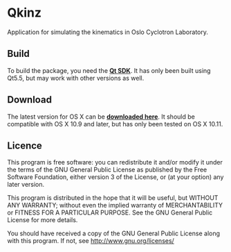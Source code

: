# Qkinz
Application for simulating the kinematics in Oslo Cyclotron Laboratory.

Build
----
To build the package, you need the [**Qt SDK**](http://www.qt.io/). It has only been built using Qt5.5, but may work with other versions as well.

Download
----
The latest version for OS X can be [**downloaded here**](https://github.com/vetlewi/Qkinz/releases). It should be compatible with OS X 10.9 and later, but has only been tested on OS X 10.11.

Licence
----
This program is free software: you can redistribute it and/or modify
it under the terms of the GNU General Public License as published by
the Free Software Foundation, either version 3 of the License, or
 (at your option) any later version.

This program is distributed in the hope that it will be useful,
but WITHOUT ANY WARRANTY; without even the implied warranty of
MERCHANTABILITY or FITNESS FOR A PARTICULAR PURPOSE.  See the
GNU General Public License for more details.

You should have received a copy of the GNU General Public License
along with this program.  If not, see <http://www.gnu.org/licenses/>
